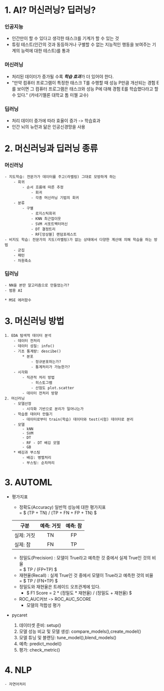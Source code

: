 # 1. AI? 머신러닝? 딥러닝? 
### 인공지능
- 인간만이 할 수 있다고 생각한 태스크를 기계가 할 수 있는 것
- 튜링 테스트(인간의 것과 동등하거나 구별할 수 없는 지능적인 행동을 보여주는 기계의 능력에 대한 테스트)를 통과

### 머신러닝
- 처리된 데이터가 증가될 수록 ***학습 효과***가 더 있어야 한다.
- "만약 컴퓨터 프로그램이 특정한 태스크 T를 수행할 때 성능 P만큼 개선되는 경험 E를 보이면 그 컴퓨터 프로그램은 태스크와 성능 P에 대해 경험 E를 학습했다라고 할 수 있다." (카네기멜론 대학교 톰 미첼 교수)

### 딥러닝
- 처리 데이터 증가에 따라 효율이 증가 -> 학습효과
- 인간 뇌의 뉴런과 닮은 인공신경망을 사용

# 2. 머신러닝과 딥러닝 종류
### 머신러닝
    - 지도학습: 전문가가 데이터를 주고(라벨링) 그대로 모방하게 하는
        - 회귀
            - 순서 흐름에 따른 추정 
                - 회귀
                - 각종 머신러닝 기법의 회귀
        - 분류
            - 구별
                - 로지스틱회귀
                - KNN 최근접이웃
                - SVM 서포트벡터머신
                - DT 결정트리
                - RF[앙상블] 랜덤포레스트
    - 비지도 학습: 전문가의 지도(라벨링)가 없는 상태에서 다양한 계산에 의해 학습을 하는 방법
        - 군집
        - 패턴
        - 차원축소
### 딥러닝
    - NN을 본딴 알고리즘으로 만들었는가?
    - 범용 AI

    * MSE 에러함수


# 3. 머신러닝 방법
    1. EDA 탐색적 데이터 분석
        - 데이터 전처리
        - 데이터 성질: info()
        - 기초 통계량: descibe()
            * 분포
                - 정규분포하는가?
                - 통계처리가 가능한가?
        - 시각화
            - 직관적 처리 방법
                - 히스토그램
                - 산점도 plot.scatter
            - 데이터 전처리 방향
    2. 머신러닝
        - 모델선정
            - 시각화 기반으로 분리가 일어나는가
        - 학습용 데이터 만들기
            - 데이터로부터 train(학습) 데이터와 test(시험) 데이터로 분리
        - 모델
            - kNN
            - SVM
            - DT
            - RF - DT 배깅 모델
            - GB
        * 배깅과 부스팅
            - 배깅: 병렬처리
            - 부스팅: 순차처리

# 3. AUTOML
- 평가지표
    - 정확도(Accuracy) 일반적 성능에 대한 평가지표    
    = $ (TP + TN) / (TP + FN + FP + TN) $    
       
         
    |구분|예측: 거짓|예측: 참|
    |--|:--:|:--:|
    |실제: 거짓|TN|FP|
    |실제: 참|FN|TP|

    - 정밀도(Precision) : 모델이 True라고 예측한 것 중에서 실제 True인 것의 비율   
    = $ TP / (FP+TP) $ 
    - 재현율(Recall) : 실제 True인 것 중에서 모델이 True라고 예측한 것의 비율    
    = $ TP / (FN+TP) $
    - 정밀도와 재현율은 트레이드 오프관계에 있다.
        - $ F1 Score = 2 * (정밀도 * 재현율) / (정밀도 + 재현율) $
    - ROC_AUC커브 -> ROC_AUC_SCORE
        - 모델의 적합성 평가

- pycaret
    1. 데이터셋 준비: setup()
    2. 모델 성능 비교 및 모델 생성: compare_models(),create_model()
    3. 모델 튜닝 및 블랜딩: tune_model(),blend_models()
    4. 예측: predict_model()
    5. 평가: check_metric()

# 4. NLP
    - 자연어처리
    
